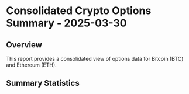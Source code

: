 # Consolidated Crypto Options Summary - 2025-03-30

## Overview

This report provides a consolidated view of options data for Bitcoin (BTC) and Ethereum (ETH).

## Summary Statistics

